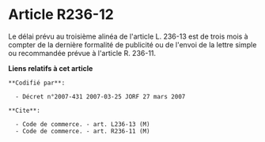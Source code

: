 # Article R236-12

Le délai prévu au troisième alinéa de l'article L. 236-13 est de trois mois à compter de la dernière formalité de publicité
ou de l'envoi de la lettre simple ou recommandée prévue à l'article R. 236-11.

**Liens relatifs à cet article**

	**Codifié par**:

	  - Décret n°2007-431 2007-03-25 JORF 27 mars 2007

	**Cite**:

	  - Code de commerce. - art. L236-13 (M)
	  - Code de commerce. - art. R236-11 (M)
